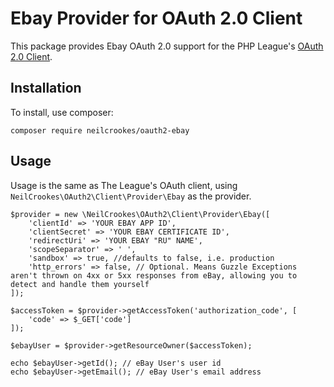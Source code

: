 # Ebay Provider for OAuth 2.0 Client

This package provides Ebay OAuth 2.0 support for the PHP League's [OAuth 2.0 Client](https://github.com/thephpleague/oauth2-client).

## Installation

To install, use composer:

```
composer require neilcrookes/oauth2-ebay
```

## Usage

Usage is the same as The League's OAuth client, using `NeilCrookes\OAuth2\Client\Provider\Ebay` as the provider.

```
$provider = new \NeilCrookes\OAuth2\Client\Provider\Ebay([
    'clientId' => 'YOUR EBAY APP ID',
    'clientSecret' => 'YOUR EBAY CERTIFICATE ID',
    'redirectUri' => 'YOUR EBAY "RU" NAME',
    'scopeSeparator' => ' ',
    'sandbox' => true, //defaults to false, i.e. production
    'http_errors' => false, // Optional. Means Guzzle Exceptions aren't thrown on 4xx or 5xx responses from eBay, allowing you to detect and handle them yourself
]);

$accessToken = $provider->getAccessToken('authorization_code', [
    'code' => $_GET['code']
]);

$ebayUser = $provider->getResourceOwner($accessToken);

echo $ebayUser->getId(); // eBay User's user id
echo $ebayUser->getEmail(); // eBay User's email address
```
